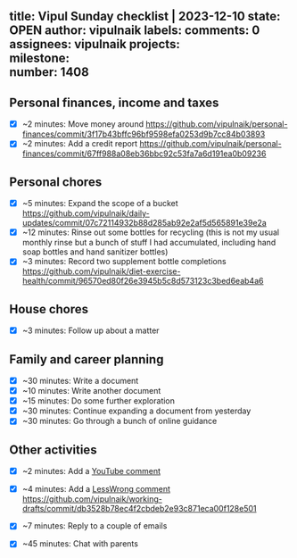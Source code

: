 title:	Vipul Sunday checklist | 2023-12-10
state:	OPEN
author:	vipulnaik
labels:	
comments:	0
assignees:	vipulnaik
projects:	
milestone:	
number:	1408
--
## Personal finances, income and taxes

- [x] ~2 minutes: Move money around https://github.com/vipulnaik/personal-finances/commit/3f17b43bffc96bf9598efa0253d9b7cc84b03893
- [x] ~2 minutes: Add a credit report https://github.com/vipulnaik/personal-finances/commit/67ff988a08eb36bbc92c53fa7a6d191ea0b09236

## Personal chores

- [x] ~5 minutes: Expand the scope of a bucket https://github.com/vipulnaik/daily-updates/commit/07c72114932b88d285ab92e2af5d565891e39e2a
- [x] ~12 minutes: Rinse out some bottles for recycling (this is not my usual monthly rinse but a bunch of stuff I had accumulated, including hand soap bottles and hand sanitizer bottles)
- [x] ~3 minutes: Record two supplement bottle completions  https://github.com/vipulnaik/diet-exercise-health/commit/96570ed80f26e3945b5c8d573123c3bed6eab4a6

## House chores

- [x] ~3 minutes: Follow up about a matter

## Family and career planning

- [x] ~30 minutes: Write a document
- [x] ~10 minutes: Write another document
- [x] ~15 minutes: Do some further exploration 
- [x] ~30 minutes: Continue expanding a document from yesterday
- [x] ~30 minutes: Go through a bunch of online guidance 

## Other activities

- [x] ~2 minutes: Add a [YouTube comment](https://www.youtube.com/watch?v=e1hJCwlzeWI&lc=UgySefXy5EHOp7J7AWN4AaABAg)
- [x] ~4 minutes: Add a [LessWrong comment](https://www.lesswrong.com/posts/JKtM5C2TTwhzoHFRB/send-us-example-gnarly-bugs?commentId=uTQjrHBHi5r6JbQ8J) https://github.com/vipulnaik/working-drafts/commit/db3528b78ec4f2cbdeb2e93c871eca00f128e501
- [x] ~7 minutes: Reply to a couple of emails
- [x] ~45 minutes: Chat with parents
 
